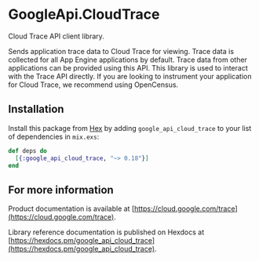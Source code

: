 # GoogleApi.CloudTrace

Cloud Trace API client library.

Sends application trace data to Cloud Trace for viewing. Trace data is collected for all App Engine applications by default. Trace data from other applications can be provided using this API. This library is used to interact with the Trace API directly. If you are looking to instrument your application for Cloud Trace, we recommend using OpenCensus.


## Installation

Install this package from [Hex](https://hex.pm) by adding
`google_api_cloud_trace` to your list of dependencies in `mix.exs`:

```elixir
def deps do
  [{:google_api_cloud_trace, "~> 0.18"}]
end
```

## For more information

Product documentation is available at [https://cloud.google.com/trace](https://cloud.google.com/trace).

Library reference documentation is published on Hexdocs at
[https://hexdocs.pm/google_api_cloud_trace](https://hexdocs.pm/google_api_cloud_trace).
